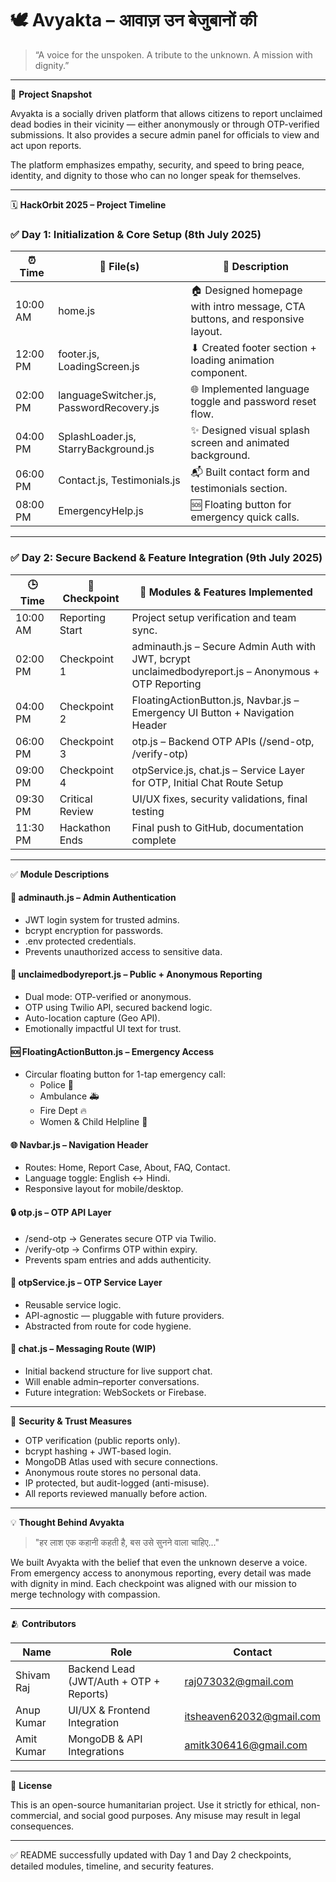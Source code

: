 # 🕊 Avyakta – आवाज़ उन बेजुबानों की

> “A voice for the unspoken. A tribute to the unknown. A mission with dignity.”

---

📌 **Project Snapshot**

Avyakta is a socially driven platform that allows citizens to report unclaimed dead bodies in their vicinity — either anonymously or through OTP-verified submissions. It also provides a secure admin panel for officials to view and act upon reports.

The platform emphasizes empathy, security, and speed to bring peace, identity, and dignity to those who can no longer speak for themselves.

---

🗓 **HackOrbit 2025 – Project Timeline**

### ✅ Day 1: Initialization & Core Setup (8th July 2025)

| ⏰ Time    | 📁 File(s)                | 📌 Description                                                        |
|-----------|--------------------------|----------------------------------------------------------------------|
| 10:00 AM  | home.js                  | 🏠 Designed homepage with intro message, CTA buttons, and responsive layout. |
| 12:00 PM  | footer.js, LoadingScreen.js | ⬇ Created footer section + loading animation component.                |
| 02:00 PM  | languageSwitcher.js, PasswordRecovery.js | 🌐 Implemented language toggle and password reset flow.         |
| 04:00 PM  | SplashLoader.js, StarryBackground.js | ✨ Designed visual splash screen and animated background.         |
| 06:00 PM  | Contact.js, Testimonials.js | 📬 Built contact form and testimonials section.                        |
| 08:00 PM  | EmergencyHelp.js         | 🆘 Floating button for emergency quick calls.                          |

---

### ✅ Day 2: Secure Backend & Feature Integration (9th July 2025)

| 🕒 Time   | 📍 Checkpoint   | 📁 Modules & Features Implemented                                      |
|----------|----------------|------------------------------------------------------------------------|
| 10:00 AM | Reporting Start| Project setup verification and team sync.                               |
| 02:00 PM | Checkpoint 1   | adminauth.js – Secure Admin Auth with JWT, bcrypt<br>unclaimedbodyreport.js – Anonymous + OTP Reporting |
| 04:00 PM | Checkpoint 2   | FloatingActionButton.js, Navbar.js – Emergency UI Button + Navigation Header |
| 06:00 PM | Checkpoint 3   | otp.js – Backend OTP APIs (/send-otp, /verify-otp)                      |
| 09:00 PM | Checkpoint 4   | otpService.js, chat.js – Service Layer for OTP, Initial Chat Route Setup |
| 09:30 PM | Critical Review| UI/UX fixes, security validations, final testing                         |
| 11:30 PM | Hackathon Ends | Final push to GitHub, documentation complete                             |

---

✅ **Module Descriptions**

#### 🔐 adminauth.js – Admin Authentication
- JWT login system for trusted admins.
- bcrypt encryption for passwords.
- .env protected credentials.
- Prevents unauthorized access to sensitive data.

#### 📝 unclaimedbodyreport.js – Public + Anonymous Reporting
- Dual mode: OTP-verified or anonymous.
- OTP using Twilio API, secured backend logic.
- Auto-location capture (Geo API).
- Emotionally impactful UI text for trust.

#### 🆘 FloatingActionButton.js – Emergency Access
- Circular floating button for 1-tap emergency call:
  - Police 🚓
  - Ambulance 🚑
  - Fire Dept 🔥
  - Women & Child Helpline 👧

#### 🌐 Navbar.js – Navigation Header
- Routes: Home, Report Case, About, FAQ, Contact.
- Language toggle: English ↔ Hindi.
- Responsive layout for mobile/desktop.

#### 🔒 otp.js – OTP API Layer
- /send-otp → Generates secure OTP via Twilio.
- /verify-otp → Confirms OTP within expiry.
- Prevents spam entries and adds authenticity.

#### 🧠 otpService.js – OTP Service Layer
- Reusable service logic.
- API-agnostic — pluggable with future providers.
- Abstracted from route for code hygiene.

#### 💬 chat.js – Messaging Route (WIP)
- Initial backend structure for live support chat.
- Will enable admin–reporter conversations.
- Future integration: WebSockets or Firebase.

---

🔐 **Security & Trust Measures**
- OTP verification (public reports only).
- bcrypt hashing + JWT-based login.
- MongoDB Atlas used with secure connections.
- Anonymous route stores no personal data.
- IP protected, but audit-logged (anti-misuse).
- All reports reviewed manually before action.

---

💡 **Thought Behind Avyakta**

> "हर लाश एक कहानी कहती है, बस उसे सुनने वाला चाहिए..."

We built Avyakta with the belief that even the unknown deserve a voice. From emergency access to anonymous reporting, every detail was made with dignity in mind. Each checkpoint was aligned with our mission to merge technology with compassion.

---

🫂 **Contributors**

| Name         | Role                                 | Contact                  |
|--------------|--------------------------------------|--------------------------|
| Shivam Raj   | Backend Lead (JWT/Auth + OTP + Reports) | raj073032@gmail.com      |
| Anup Kumar   | UI/UX & Frontend Integration         | itsheaven62032@gmail.com |
| Amit Kumar   | MongoDB & API Integrations           | amitk306416@gmail.com    |

---

📄 **License**

This is an open-source humanitarian project.
Use it strictly for ethical, non-commercial, and social good purposes.
Any misuse may result in legal consequences.

---

✅ README successfully updated with Day 1 and Day 2 checkpoints, detailed modules, timeline, and security features.